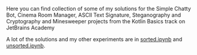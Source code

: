 Here you can find collection of some of my solutions for the Simple Chatty Bot, Cinema Room Manager, ASCII Text Signature,  Steganography and Cryptography and Minesweeper projects from the Kotlin Basics track on JetBrains Academy

A lot of the solutions and my other experiments are in [sorted.ipynb](https://github.com/hahaslav/Kotlin-Basics/blob/master/sorted.ipynb) and [unsorted.ipynb](https://github.com/hahaslav/Kotlin-Basics/blob/master/unsorted.ipynb).
